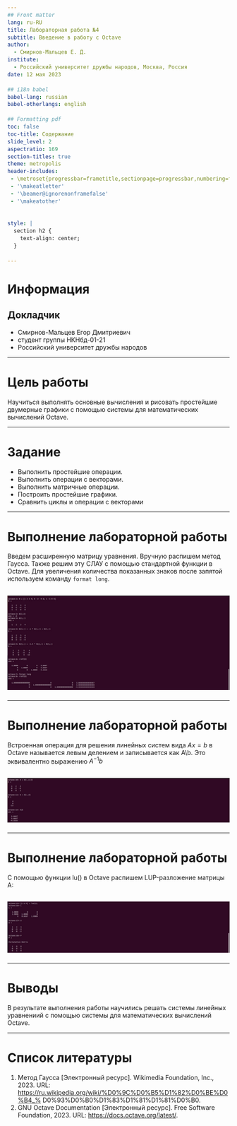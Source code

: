 ```yaml
---
## Front matter
lang: ru-RU
title: Лабораторная работа №4
subtitle: Введение в работу с Octave
author:
  - Смирнов-Мальцев Е. Д.
institute:
  - Российский университет дружбы народов, Москва, Россия
date: 12 мая 2023

## i18n babel
babel-lang: russian
babel-otherlangs: english

## Formatting pdf
toc: false
toc-title: Содержание
slide_level: 2
aspectratio: 169
section-titles: true
theme: metropolis
header-includes:
 - \metroset{progressbar=frametitle,sectionpage=progressbar,numbering=fraction}
 - '\makeatletter'
 - '\beamer@ignorenonframefalse'
 - '\makeatother'


style: |
  section h2 {
    text-align: center;
  }

---
```


# Информация

## Докладчик

  * Смирнов-Мальцев Егор Дмитриевич
  * студент группы НКНбд-01-21
  * Российский университет дружбы народов

---

# Цель работы

Научиться выполнять основные вычисления и рисовать простейшие двумерные графики с помощью системы для математических вычислений Oсtave.

---

# Задание

- Выполнить простейшие операции.
- Выполнить операции с векторами.
- Выполнить матричные операции.
- Построить простейшие графики.
- Сравнить циклы и операции с векторами

---

# Выполнение лабораторной работы

Введем расширенную матрицу уравнения. Вручную распишем метод Гаусса. Также решим эту СЛАУ с помощью стандартной функции в Octave. Для увеличения количества показанных знаков после запятой используем команду `format long`.

## ![width:900px](image/1.jpg)

---

# Выполнение лабораторной работы

Встроенная операция для решения линейных систем вида $Ax = b$
в Octave называется левым делением и записывается как A\b. Это эквивалентно выражению $A^{-1}b$

## ![width:800px, align:middle](image/2.jpg)

---

# Выполнение лабораторной работы

С помощью функции lu() в Octave распишем LUP-разложение матрицы A:

## ![width:800px, align:middle](image/3.jpg)

---

# Выводы

В результате выполнения работы научились решать системы линейных уравнениий с помощью системы для математических вычислений Oсtave.

---

# Список литературы

1. Метод Гаусса [Электронный ресурс]. Wikimedia Foundation, Inc., 2023. URL:
https://ru.wikipedia.org/wiki/%D0%9C%D0%B5%D1%82%D0%BE%D0%B4_%
D0%93%D0%B0%D1%83%D1%81%D1%81%D0%B0.
2. GNU Octave Documentation [Электронный ресурс]. Free Software Foundation, 2023. URL: https://docs.octave.org/latest/.